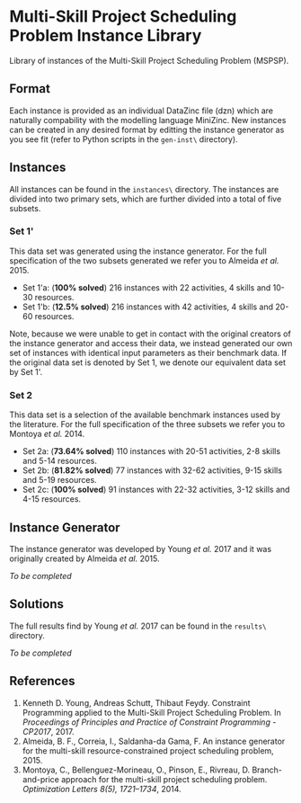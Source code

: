 # Multi-Skill Project Scheduling Problem Instance Library

Library of instances of the Multi-Skill Project Scheduling Problem (MSPSP).

## Format

Each instance is provided as an individual DataZinc file (dzn) which are naturally compability with the modelling language MiniZinc. New instances can be created in any desired format by editting the instance generator as you see fit (refer to Python scripts in the `gen-inst\` directory).

## Instances

All instances can be found in the `instances\` directory. The instances are divided into two primary sets, which are further divided into a total of five subsets.

### Set 1'

This data set was generated using the instance generator. For the full specification of the two subsets generated we refer you to Almeida *et al.* 2015.

* Set 1'a: (**100% solved**) 216 instances with 22 activities, 4 skills and 10-30 resources.
* Set 1'b: (**12.5% solved**) 216 instances with 42 activities, 4 skills and 20-60 resources.

Note, because we were unable to get in contact with the original creators of the instance generator and access their data, we instead generated our own set of instances with identical input parameters as their benchmark data. If the original data set is denoted by Set 1, we denote our equivalent data set by Set 1'.

### Set 2

This data set is a selection of the available benchmark instances used by the literature. For the full specification of the three subsets we refer you to Montoya *et al.* 2014.

* Set 2a: (**73.64% solved**) 110 instances with 20-51 activities, 2-8 skills and 5-14 resources.
* Set 2b: (**81.82% solved**) 77 instances with 32-62 activities, 9-15 skills and 5-19 resources.
* Set 2c: (**100% solved**) 91 instances with 22-32 activities, 3-12 skills and 4-15 resources.

## Instance Generator

The instance generator was developed by Young *et al.* 2017 and it was originally created by Almeida *et al.* 2015.

*To be completed*

## Solutions

The full results find by Young *et al.* 2017 can be found in the `results\` directory. 

*To be completed*

## References

1. Kenneth D. Young, Andreas Schutt, Thibaut Feydy. Constraint Programming applied to the Multi-Skill Project Scheduling Problem. In *Proceedings of Principles and Practice of Constraint Programming - CP2017*, 2017.
2. Almeida, B. F., Correia, I., Saldanha-da Gama, F. An instance generator for the multi-skill resource-constrained project scheduling problem, 2015.
3. Montoya, C., Bellenguez-Morineau, O., Pinson, E., Rivreau, D. Branch-and-price approach for the multi-skill project scheduling problem. *Optimization Letters 8(5), 1721–1734*, 2014.